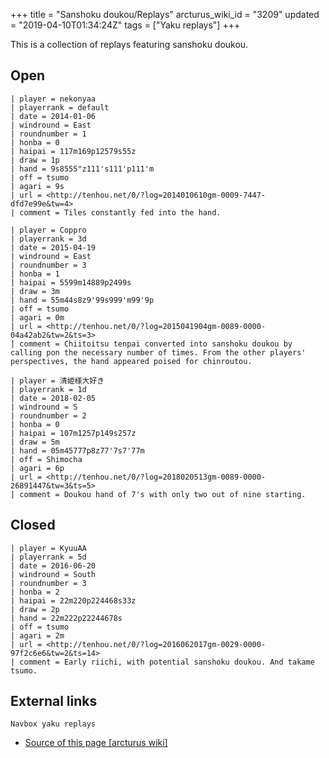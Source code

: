 +++
title = "Sanshoku doukou/Replays"
arcturus_wiki_id = "3209"
updated = "2019-04-10T01:34:24Z"
tags = ["Yaku replays"]
+++

This is a collection of replays featuring sanshoku doukou.

## Open

```Replay/Tenhou.net|
| player = nekonyaa
| playerrank = default
| date = 2014-01-06
| windround = East
| roundnumber = 1
| honba = 0
| haipai = 117m169p12579s55z
| draw = 1p
| hand = 9s8555"z111's111'p111'm
| off = tsumo
| agari = 9s
| url = <http://tenhou.net/0/?log=2014010610gm-0009-7447-dfd7e99e&tw=4>
| comment = Tiles constantly fed into the hand.
```

```Replay/Tenhou.net|
| player = Coppro
| playerrank = 3d
| date = 2015-04-19
| windround = East
| roundnumber = 3
| honba = 1
| haipai = 5599m14889p2499s
| draw = 3m
| hand = 55m44s8z9'99s999'm99'9p
| off = tsumo
| agari = 0m
| url = <http://tenhou.net/0/?log=2015041904gm-0089-0000-04a42ab2&tw=2&ts=3>
| comment = Chiitoitsu tenpai converted into sanshoku doukou by calling pon the necessary number of times. From the other players' perspectives, the hand appeared poised for chinroutou.
```

```Replay/Tenhou.net|
| player = 清姫様大好き
| playerrank = 1d
| date = 2018-02-05
| windround = S
| roundnumber = 2
| honba = 0
| haipai = 107m1257p149s257z
| draw = 5m
| hand = 05m45777p8z77'7s7'77m
| off = Shimocha
| agari = 6p
| url = <http://tenhou.net/0/?log=2018020513gm-0089-0000-26891447&tw=3&ts=5>
| comment = Doukou hand of 7's with only two out of nine starting.
```

## Closed

```Replay/Tenhou.net|
| player = KyuuAA
| playerrank = 5d
| date = 2016-06-20
| windround = South
| roundnumber = 3
| honba = 2
| haipai = 22m220p224468s33z
| draw = 2p
| hand = 22m222p22244678s
| off = tsumo
| agari = 2m
| url = <http://tenhou.net/0/?log=2016062017gm-0029-0000-97f2c6e6&tw=2&ts=14>
| comment = Early riichi, with potential sanshoku doukou. And takame tsumo.
```

## External links

`Navbox yaku replays`

- [Source of this page [arcturus wiki]](http://arcturus.su/wiki/Sanshoku_doukou/Replays)

